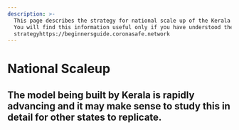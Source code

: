 ```yaml
---
description: >-
  This page describes the strategy for national scale up of the Kerala Model.
  You will find this information useful only if you have understood the war
  strategyhttps://beginnersguide.coronasafe.network
---
```


# National Scaleup

## The model being built by Kerala is rapidly advancing and it may make sense to study this in detail for other states to replicate.



